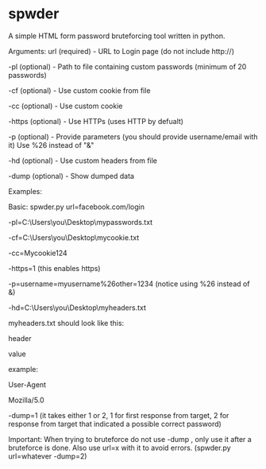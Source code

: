 # spwder
A simple HTML form password bruteforcing tool written in python.

Arguments:
url (required)   -   URL to Login page (do not include http://) 

-pl (optional)   -   Path to file containing custom passwords (minimum of 20 passwords)

-cf (optional)   -   Use custom cookie from file

-cc (optional)   -   Use custom cookie  

-https (optional) -  Use HTTPs (uses HTTP by defualt)

-p (optional)    -   Provide parameters (you should provide username/email with it) Use %26 instead of "&"

-hd (optional)   -   Use custom headers from file 

-dump (optional) -   Show dumped data 



Examples:

Basic: spwder.py url=facebook.com/login 

-pl=C:\Users\you\Desktop\mypasswords.txt 

-cf=C:\Users\you\Desktop\mycookie.txt

-cc=Mycookie124

-https=1    (this enables https)

-p=username=myusername%26other=1234   (notice using %26 instead of &)

-hd=C:\Users\you\Desktop\myheaders.txt 

myheaders.txt should look like this:

header

value 

example: 

User-Agent

Mozilla/5.0 




-dump=1    (it takes either 1 or 2, 1 for first response from target, 2 for response from target that indicated a possible correct password) 

Important: When trying to bruteforce do not use -dump , only use it after a bruteforce is done. Also use url=x with it to avoid errors. (spwder.py url=whatever -dump=2) 
